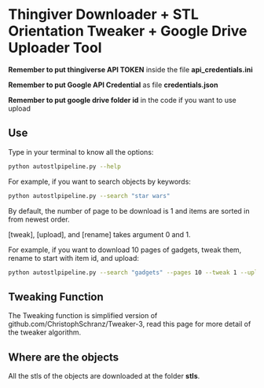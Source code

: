 # Thingiver Downloader + STL Orientation Tweaker + Google Drive Uploader Tool

**Remember to put thingiverse API TOKEN** inside the file **api_credentials.ini**

**Remember to put Google API Credential** as file **credentials.json**

**Remember to put google drive folder id** in the code if you want to use upload

## Use

Type in your terminal to know all the options:

```bash
python autostlpipeline.py --help
```

For example, if you want to search objects by keywords:

```bash
python autostlpipeline.py --search "star wars"
```
By default, the number of page to be download is 1 and items are sorted in from newest order.

[tweak], [upload], and [rename] takes argument 0 and 1.

For example, if you want to download 10 pages of gadgets, tweak them, rename to start with item id, and upload:

```bash
python autostlpipeline.py --search "gadgets" --pages 10 --tweak 1 --upload 1 --rename 1
```

## Tweaking Function
The Tweaking function is simplified version of github.com/ChristophSchranz/Tweaker-3, read this page for more detail of the tweaker algorithm.

## Where are the objects

All the stls of the objects are downloaded at the folder **stls**.
